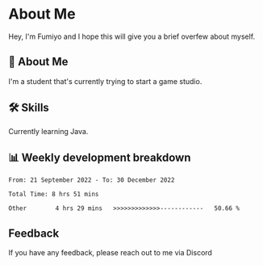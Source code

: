
# About Me

Hey, I'm Fumiyo and I hope this will give you a brief overfew about myself.


## 🚀 About Me
I'm a student that's currently trying to start a game studio.


## 🛠 Skills

Currently learning Java.


## 📊 Weekly development breakdown
<!--START_SECTION:waka-->

```text
From: 21 September 2022 - To: 30 December 2022

Total Time: 8 hrs 51 mins

Other        4 hrs 29 mins   >>>>>>>>>>>>>------------   50.66 %
```

<!--END_SECTION:waka-->


## Feedback

If you have any feedback, please reach out to me via Discord
